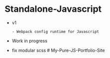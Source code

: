 # Standalone-Javascript

- v1

      - Webpack config runtime for Javascript 

- Work in progress 

- fix modular scss
#   M y - P u r e - J S - P o r t f o l i o - S i t e  
 